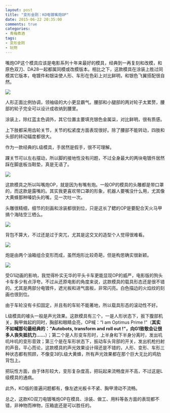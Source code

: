 ```yaml
---
layout: post
title: "变形金刚：KO电镀嘴炮OP"
date: 2015-06-22 20:35:00
comments: true
categories:
- 青梅煮酒
tags:
- 变形金刚
- 玩物
---
```


嘴炮OP这个模具应该是电影系列十年来最好的模具，经典到一再复刻和改模，和原色双刀、DA28一起都属同模或改模版本。相比之下，这款模具在涂装上胜过同模其它版本，电镀件和银柒使人形、车形在色彩上对比鲜明，和银色飞翼搭配很自然。

![](http://pic.yupoo.com/leninlee/EKm5Xn5y/medish.jpg)

人形正面比例协调，领袖级的大小更显霸气。腰部和小腿部的两对轮子太累赘，腰部的轮子完全可以设计成收纳到腰里。

涂装上，除红蓝主色调外，其它位置主要填充银色金属柒，对比鲜明，很有质感。

上下肢都采用齿轮关节，关节的松紧度方面表现很好。除了腰部不能转动，四肢和头部的转动辐度都很大。

作为一款经典的L级模具，手居然是假手，很不可理解。

踝关节可以左右摆动，所以脚的接地性没有问题，不过全身最大的两块电镀件居然踩在脚底板当鞋垫，真是无语了。

![](http://pic.yupoo.com/leninlee/EKmcV5LK/medish.jpg)

这款模具之所以叫嘴炮OP，就是因为有嘴有炮。一般OP的模具的头雕都是带口罩的，而这款是露嘴的。其实我更喜欢带口罩的形象，机器人要嘴没什么用，尤其像大黄蜂那种嗪奶头的嘴，见一次吐一次。

头雕很精细，细节的刻画和涂装都很到位，只是这长了鳃的OP是要配合天火马甲搞个海陆空三栖么。

![](http://pic.yupoo.com/leninlee/EKmdnv02/medish.jpg)

背包不算大，不过还是过于突兀，尤其是这交叉的造型个人觉得很难看。

![](http://pic.yupoo.com/leninlee/EKmd8JC8/medish.jpg)

炮是由两个油箱组合变形而成，虽然炮形比较奇葩，但是构思确实很新颖。

![](http://pic.yupoo.com/leninlee/EKm4Xluq/medish.jpg)

受G1动画的影响，我觉得朴实无华的平头卡车更能显现OP的威严，电影版的狗头卡车多少有点浮夸。不过从还原电影的角度来说，这款模具的载具形态还是很不错的。尤其是两部分电镀件，遮光板和进气面板，非常闪亮。白色描边的火焰纹的刻画也很到位。

由于车轮没有卡扣固定，并且有的车轮不能著地，所以载具形态的滚动性不好。

L级模具的噱头一般是声光效果。这款模具有三个，一是人形状态下，扳下腹部机关，胸甲耸起的同时，胸部和眼睛会亮，OP喊：“I am Optimus Prime !”（**其实不如喊那句最经典的：“Autobots, transform and roll out !”，向G1致敬会让很多人丧失抵抗力……**）；第二个是人形变车形时，上半身和下半身分离时，发出叽叽咔叽的变形音效；第三个是在车形状态下，扳动车头背部的开关，发出机枪扫射的声音。平心而论，这款模具的声光效果设计得还是不错的，人形、变形、车形三种状态都有照顾，不像变3的L级大黄蜂，所有声光效果都在那个巨大无比的鸡肋背包上。

把玩性方面，由于体形较大，变形复杂度高，把玩起来流畅度并不高，不过这是L级模具的通病。

此外，KO版的普遍问题都有，像左遮光板卡不紧、胸甲滑动不流畅。
  
总之，这款KO双刀电镀嘴炮OP在模具、涂装、做工、用料等各方面的表现都不错，非神物而神物，压箱底还是可以胜任的。
